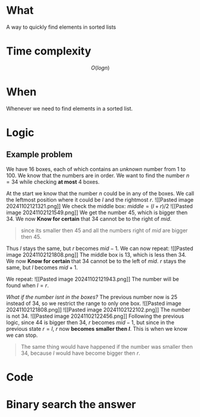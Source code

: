 # What
A way to quickly find elements in sorted lists

# Time complexity
$$
O(logn)
$$

# When
Whenever we need to find elements in a sorted list.

# Logic
## Example problem
We have $16$ boxes, each of which contains an _unknown_ number from $1$ to $100$. We know that the numbers are in order. 
We want to find the number $n=34$ while checking **at most** $4$ boxes.


At the start we know that the number $n$ could be in any of the boxes. We call the leftmost position where it could be $l$ and the rightmost $r$.
![[Pasted image 20241102121321.png]]
We check the middle box: $middle=(l+r)/2$
![[Pasted image 20241102121549.png]]
We get the number $45$, which is bigger then $34$. 
We now **Know for certain** that $34$ cannot be to the right of $mid$.
>since its smaller then $45$ and all the numbers right of $mid$ are bigger then $45$.

Thus $l$ stays the same, but $r$ becomes $mid-1$.
We can now repeat:
![[Pasted image 20241102121808.png]]
The middle box is $13$, which is less then $34$.
We now **Know for certain** that $34$ cannot be to the left of $mid$.
$r$ stays the same, but $l$ becomes $mid+1$.

We repeat:
![[Pasted image 20241102121943.png]]
The number will be found when $l=r$.

_What if the number isnt in the boxes?_
The previous number now is $25$ instead of $34$, so we restrict the range to only one box.
![[Pasted image 20241102121808.png]]
![[Pasted image 20241102122102.png]]
The number is not $34$.
![[Pasted image 20241102122456.png]]
Following the previous logic, since $44$ is bigger then $34$, $r$ becomes $mid-1$, but since in the previous state $r=l$, $r$ now **becomes smaller then $l$**.
This is when we know we can stop.
>The same thing would have happened if the number was smaller then $34$, because $l$ would have become bigger then $r$.


# Code


# Binary search the answer